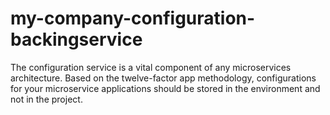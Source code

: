 # my-company-configuration-backingservice
The configuration service is a vital component of any microservices architecture. Based on the twelve-factor app methodology, configurations for your microservice applications should be stored in the environment and not in the project.
